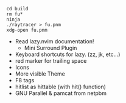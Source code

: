 ```shell
cd build
rm fu*
ninja
./raytracer > fu.pnm
xdg-open fu.pnm
```

- Read lazy.nvim documentation!
  - Mini Surround Plugin
- Keyboard shortcuts for lazy. (zz, jk, etc...)
- red marker for trailing space
- Icons
- More visible Theme
- F8 tags
- hitlist as hittable (with hit() function)
- GNU Parallel & pamcat from netpbm
